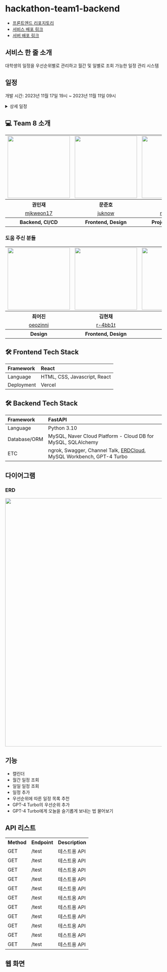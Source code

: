 # hackathon-team1-backend

- [프론트엔드 리포지토리](https://github.com/kucc/hackathon-team1-frontend)
- [서비스 배포 링크](https://hackathon-team1-frontend.vercel.app/)
- [서버 배포 링크](https://118.67.143.134:8080/)

## 서비스 한 줄 소개
대학생의 일정을 우선순위별로 관리하고 월간 및 일별로 조회 가능한 일정 관리 시스템

## 일정

개발 시간: 2023년 11월 17일 19시 ~ 2023년 11월 11일 09시

<details>
    <summary>상세 일정</summary>
    <table style="text-align: center; width: 800px">
        <tr>
            <th>TIME</th>
            <th>민재</th>
            <th>준호</th>
            <th>민영</th>
        </tr>
        <tr>
            <td>19:00</td>
            <td>README.md 작성</td>
            <td>프론트 배포</td>
            <td>조이름&로고 만들기<br>아이디어 구체화</td>
        </tr>
        <tr>
            <td>20:00</td>
            <td>FastAPI 폴더 구조 생성<br>test용 API 구현</td>
            <td>템플릿 찾아보기</td>
            <td>와이어프레임</td>
        </tr>
        <tr>
            <td>21:00</td>
            <td colspan="3">와이어프레임 보고 UI, UX 구체화</td>
        </tr>
        <tr>
            <td>22:00</td>
            <td>데이터 모델링<br>API 리스트 작성</td>
            <td>Figma 사용<br>API 리스트 작성</td>
            <td>디자인</td>
        </tr>
        <tr>
            <td>23:00</td>
            <td>개발</td>
            <td>개발</td>
            <td>로직 작성</td>
        </tr>
        <tr>
            <td>07:00</td>
            <td colspan="3">테스트</td>
        </tr>
    </table>
</details>

## 💻 Team 8 소개

<table align="center" style = "table-layout: auto; width: 100%; table-layout: fixed;">
  <tr>
    <td>
       <img width="200" src = "https://avatars.githubusercontent.com/u/75142329?v=4" />
    </td>
    <td>
      <img width="200" src = "https://avatars.githubusercontent.com/u/124476542?v=4"/>
    </td>
    <td>
      <img width="200" src = "https://avatars.githubusercontent.com/u/108617193?v=4"/>
    </td>
  </tr> 
  <tr>
    <th align="center">권민재</th>
    <th align="center">문준호</th>
    <th align="center">안민영</th>
  </tr>
  <tr>
    <td align="center">
      <a href="https://github.com/mjkweon17">mjkweon17</a>
    </td>
    <td align="center">
      <a href="https://github.com/juknow">juknow</a>
    </td>
        <td align="center">
      <a href="https://github.com/minyeoong">minyeoong</a>
    </td>
  </tr>
  <tr>
    <th align="center">Backend, CI/CD</th>
    <th align="center">Frontend, Design</th>
    <th align="center">Project Managing</th>
  </tr>
</table>

### 도움 주신 분들
<table align="center" style = "table-layout: auto; width: 100%; table-layout: fixed;">
  <tr>
    <td>
       <img width="200" src = "https://avatars.githubusercontent.com/u/99082370?v=4" />
    </td>
    <td>
      <img width="200" src = "https://avatars.githubusercontent.com/u/52532871?v=4"/>
    </td>
    <td>
      <img width="200" src = "https://avatars.githubusercontent.com/u/16236317?v=4"/>
    </td>
  </tr> 
  <tr>
    <th align="center">최어진</th>
    <th align="center">김현채</th>
    <th align="center">RanolP</th>
  </tr>
  <tr>
    <td align="center">
      <a href="https://github.com/oeozinni">oeozinni</a>
    </td>
    <td align="center">
      <a href="https://github.com/r-4bb1t">r-4bb1t</a>
    </td>
        <td align="center">
      <a href="https://github.com/ranolp">ranolp</a>
    </td>
  </tr>
  <tr>
    <th align="center">Design</th>
    <th align="center">Frontend, Design</th>
    <th align="center">Frontend</th>
  </tr>
</table>

## 🛠 Frontend Tech Stack
| Framework | React |
|:---|:---|
| Language | HTML, CSS, Javascript, React |
| Deployment | Vercel |

## 🛠 Backend Tech Stack
| Framework | FastAPI |
|:---|:---|
| Language | Python 3.10 |
| Database/ORM | MySQL, Naver Cloud Platform - Cloud DB for MySQL, SQLAlchemy |
| ETC | ngrok, Swagger, Channel Talk, [ERDCloud](https://www.erdcloud.com/d/9pM4F45F62tvMWBT3), MySQL Workbench, GPT-4 Turbo |

## 다이어그램

### ERD
<img width = "800" src = "https://user-images.githubusercontent.com/75142329/283930400-24865302-da6f-4a89-9629-4543410ed373.png" >

## 기능
- 캘린더
- 월간 일정 조회
- 일일 일정 조회
- 일정 추가
- 우선순위에 따른 일정 목록 추천
- GPT-4 Turbo의 우선순위 추가
- GPT-4 Turbo에게 오늘을 슬기롭게 보내는 법 물어보기

## API 리스트

<table>
    <tr>
        <th>Method</th>
        <th>Endpoint</th>
        <th>Description</th>
    </tr>
    <tr>
        <td>GET</td>
        <td>/test</td>
        <td>테스트용 API</td>
    </tr>
    <tr>
        <td>GET</td>
        <td>/test</td>
        <td>테스트용 API</td>
    </tr>
    <tr>
        <td>GET</td>
        <td>/test</td>
        <td>테스트용 API</td>
    </tr>
    <tr>
        <td>GET</td>
        <td>/test</td>
        <td>테스트용 API</td>
    </tr>
    <tr>
        <td>GET</td>
        <td>/test</td>
        <td>테스트용 API</td>
    </tr>
    <tr>
        <td>GET</td>
        <td>/test</td>
        <td>테스트용 API</td>
    </tr>
    <tr>
        <td>GET</td>
        <td>/test</td>
        <td>테스트용 API</td>
    </tr>
    <tr>
        <td>GET</td>
        <td>/test</td>
        <td>테스트용 API</td>
    </tr>
    <tr>
        <td>GET</td>
        <td>/test</td>
        <td>테스트용 API</td>
    </tr>
    <tr>
        <td>GET</td>
        <td>/test</td>
        <td>테스트용 API</td>
    </tr>
    <tr>
        <td>GET</td>
        <td>/test</td>
        <td>테스트용 API</td>
    </tr>
</table>

## 웹 화면
<!-- 
| <img src="https://user-images.githubusercontent.com/75142329/282195384-18271285-4578-4d3e-923c-2130bd362b46.png" width="200"><br/>메인 페이지 | <img src="https://user-images.githubusercontent.com/75142329/282195365-09152f97-bf9a-4a32-bfe7-701125a2b636.png" width="200"><br/>로그인 | <img src="https://user-images.githubusercontent.com/75142329/282195368-f16aba74-210d-4c1e-88b3-340706ba718b.png" width="200"><br/>회원가입 |
|:-------------------------------------------------:|:-------------------------------------------------:|:-------------------------------------------------:|
| <img src="https://user-images.githubusercontent.com/75142329/282195375-0af63d53-829e-470d-a863-e1d408415f90.png" width="200"><br/>강의 필터링 | <img src="https://user-images.githubusercontent.com/75142329/282195381-08fd62ec-642c-47e1-98fc-42c01a6741ec.png" width="200"><br/>강의 상세 정보 | <img src="https://user-images.githubusercontent.com/75142329/282195378-21b4e2af-2fe6-41da-82d7-83d4fb833281.png" width="200"><br/>리뷰 작성 | -->
